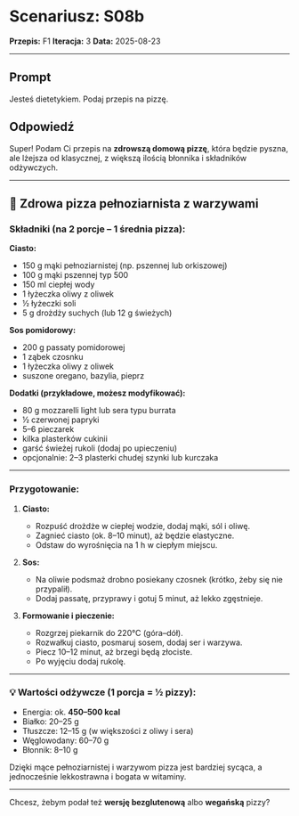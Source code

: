 ﻿# Scenariusz: S08b
**Przepis:** F1
**Iteracja:** 3
**Data:** 2025-08-23

---

## Prompt
Jesteś dietetykiem. Podaj przepis na pizzę.


## Odpowiedź
Super! Podam Ci przepis na **zdrowszą domową pizzę**, która będzie pyszna, ale lżejsza od klasycznej, z większą ilością błonnika i składników odżywczych.

---

## 🍕 Zdrowa pizza pełnoziarnista z warzywami

### Składniki (na 2 porcje – 1 średnia pizza):

**Ciasto:**

* 150 g mąki pełnoziarnistej (np. pszennej lub orkiszowej)
* 100 g mąki pszennej typ 500
* 150 ml ciepłej wody
* 1 łyżeczka oliwy z oliwek
* ½ łyżeczki soli
* 5 g drożdży suchych (lub 12 g świeżych)

**Sos pomidorowy:**

* 200 g passaty pomidorowej
* 1 ząbek czosnku
* 1 łyżeczka oliwy z oliwek
* suszone oregano, bazylia, pieprz

**Dodatki (przykładowe, możesz modyfikować):**

* 80 g mozzarelli light lub sera typu burrata
* ½ czerwonej papryki
* 5–6 pieczarek
* kilka plasterków cukinii
* garść świeżej rukoli (dodaj po upieczeniu)
* opcjonalnie: 2–3 plasterki chudej szynki lub kurczaka

---

### Przygotowanie:

1. **Ciasto:**

   * Rozpuść drożdże w ciepłej wodzie, dodaj mąki, sól i oliwę.
   * Zagnieć ciasto (ok. 8–10 minut), aż będzie elastyczne.
   * Odstaw do wyrośnięcia na 1 h w ciepłym miejscu.

2. **Sos:**

   * Na oliwie podsmaż drobno posiekany czosnek (krótko, żeby się nie przypalił).
   * Dodaj passatę, przyprawy i gotuj 5 minut, aż lekko zgęstnieje.

3. **Formowanie i pieczenie:**

   * Rozgrzej piekarnik do 220°C (góra–dół).
   * Rozwałkuj ciasto, posmaruj sosem, dodaj ser i warzywa.
   * Piecz 10–12 minut, aż brzegi będą złociste.
   * Po wyjęciu dodaj rukolę.

---

### 💡 Wartości odżywcze (1 porcja = ½ pizzy):

* Energia: ok. **450–500 kcal**
* Białko: 20–25 g
* Tłuszcze: 12–15 g (w większości z oliwy i sera)
* Węglowodany: 60–70 g
* Błonnik: 8–10 g

Dzięki mące pełnoziarnistej i warzywom pizza jest bardziej sycąca, a jednocześnie lekkostrawna i bogata w witaminy.

---

Chcesz, żebym podał też **wersję bezglutenową** albo **wegańską** pizzy?
